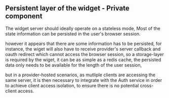  ## Persistent layer of the widget - Private component

 The widget server should ideally operate on a stateless mode, Most of the state information can be persisted in the user's browser session.

 however it appears that there are some information has to be persisted, for instance, the wiget will also have to receive provider's server callback and oauth redirect which cannot access the browser session, so a storage-layer is required by the wiget, it can be as simple as a redis cache, the persisted data only needs to be available for the length of the user session, 
 
 but in a provider-hosted scenarios, as mutliple clients are accessing the same server, it is then necessary to integrate with the Auth service in order to achieve client access isolation, to ensure there is no potential cross-client access.
